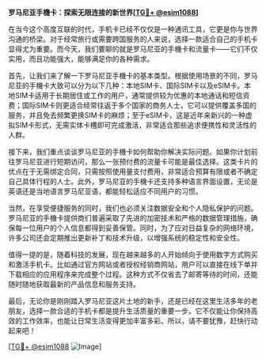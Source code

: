 **罗马尼亚手機卡：探索无限连接的新世界[[TG💪+ @esim1088](https://t.me/s/esim1088)]**

在当今这个高度互联的时代，手机卡已经不仅仅是一种通讯工具，它更是你与世界沟通的桥梁。对于经常旅行或需要跨国服务的人来说，选择一款适合自己的手机卡显得尤为重要。而今天，我们要聊的就是罗马尼亚的手機卡和流量卡——它们不仅实用，而且功能强大，能够满足你的各种需求。

首先，让我们来了解一下罗马尼亚手機卡的基本类型。根据使用场景的不同，罗马尼亚的手機卡大致可以分为以下几种：本地SIM卡、国际SIM卡以及eSIM卡。本地SIM卡适用于长期居住或工作的用户，通常提供较为优惠的本地通话和短信资费；国际SIM卡则更适合经常往返于多个国家的商务人士，它可以提供覆盖多国的服务，并且免去频繁更换SIM卡的麻烦；至于eSIM卡，这是近年来新兴的一种虚拟SIM卡形式，无需实体卡槽即可完成激活，非常适合那些追求便携性和灵活性的人群。

接下来，我们重点谈谈罗马尼亚的手機卡如何帮助你解决实际问题。如果你计划前往罗马尼亚进行短期访问，那么一张预付费的流量卡可能是最佳选择。这类卡片的优点在于无需绑定合同，只需按照使用量支付费用，非常适合预算有限或者不确定自己具体行程的人士。此外，罗马尼亚的手機卡还支持多种语言界面设置，无论是英语还是当地语言罗马尼亚语，都能轻松适应不同用户的习惯。

当然，在享受便捷服务的同时，我们也必须关注数据安全和个人隐私保护的问题。罗马尼亚的手機卡提供商们普遍采取了先进的加密技术和严格的数据管理措施，确保每一位用户的个人信息都得到妥善保管。同时，为了应对日益复杂的网络环境，许多公司还会定期推出更新补丁和技术升级，以增强系统的稳定性和安全性。

值得一提的是，随着科技的发展，现在越来越多的人开始倾向于使用数字方式购买和激活手机卡。比如通过官方网站或者授权经销商网站，用户可以直接在线下单并下载相应的应用程序来完成整个过程。这种方式不仅省去了邮寄等待的时间，还能随时随地获取最新的产品信息和服务支持。

最后，无论你是刚刚踏入罗马尼亚这片土地的新手，还是已经在这里生活多年的老朋友，选择一款合适的手机卡都是提升生活质量的重要一步。它不仅能让你保持高效的工作效率，也能让日常生活变得更加丰富多彩。所以，请不要犹豫，赶快行动起来吧！

[[TG💪+ @esim1088](https://t.me/s/esim1088) ![Image](https://i.postimg.cc/4NQfJmqS/Snipaste-2025-05-13-00-14-12.png)]